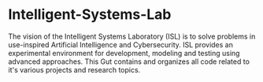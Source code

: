 # Intelligent-Systems-Lab
The vision of the Intelligent Systems Laboratory (ISL) is to solve problems in use-inspired Artificial Intelligence and Cybersecurity. ISL provides an experimental environment for development, modeling and testing using advanced approaches. This Gut contains and organizes all code related to it's various projects and research topics.
